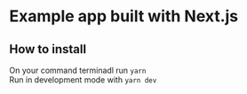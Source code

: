 # Example app built with Next.js  
  
## How to install
 On your command terminadl run `yarn`  
 Run in development mode with `yarn dev`

